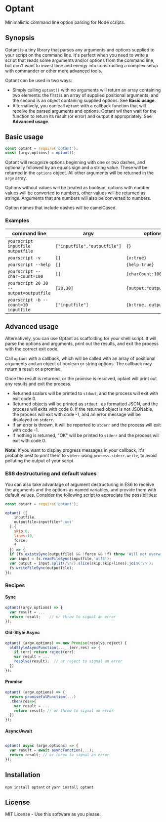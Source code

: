 # Optant

Minimalistic command line option parsing for Node scripts. 

## Synopsis

Optant is a tiny library that parses any arguments and options supplied to your script
on the command line. It's perfect when you need to write a script that reads some arguments and/or options 
from the command line, but don't want to invest time and energy into constructing a complex 
setup with commander or other more advanced tools.

Optant can be used in two ways:
* Simply calling `optant()` with no arguments will return an array containing two elements: the first is an array of
  supplied positional arguments, and the second is an object containing supplied options. See **Basic usage**.
* Alternatively, you can call `optant` with a callback function that will receive the parsed arguments and options. 
  Optant wil then wait for the function to return its result (or error) and output it appropriately. See **Advanced usage**.

## Basic usage

```javascript
const optant = require('optant');
const [argv,options] = optant();
```

Optant will recognize options beginning with one or two dashes, and optionally followed by an equals
sign and a string value. These will be returned in the `options` object. All other arguments will be 
returned in the `argv` array.

Options without values will be treated as boolean, options with number values will be converted to numbers,
other values will be returned as strings. Arguments that are numbers will also be converted to numbers.

Option names that include dashes will be camelCased.

### Examples
| command line | argv | options |
| ------------ | ---- | ------- |
| `yourscript inputfile outputfile` | `["inputfile","outputfile"]` | `{}` |
| `yourscript -v` | `[]` | `{v:true}` | 
| `yourscript --help` | `[]` | `{help:true}` | 
| `yourscript --char-count=100` | `[]` | `{charCount:100}` | 
| `yourscript 20 30 --output=outputfile` | `[20,30]` | `{output:"outputfile"}` | 
| `yourscript -b --count=10 inputfile` | `["inputfile"]` | `{b:true, output:10}` | 

## Advanced usage


Alternatively, you can use Optant as scaffolding
for your shell script. It will parse the options and arguments,
print out the results, and exit the process with the correct
exit code.

Call `optant` with a callback, which will be called with an array of positional arguments and an object of boolean or string options.
The callback may return a result or a promise.

Once the result is returned, or the promise is resolved, optant
will print out any results and exit the process.

- Returned scalars will be printed to `stdout`, and the process
  will exit with exit code 0.
- Returned objects will be printed as `stdout `
  as formatted JSON, and the process will exits with code 0. If the returned object is not JSONable, the process will exit with code -1, and an error message will be displayed on
  `stderr`. 
- If an error is thrown, it will be reported to `stderr` and
  the process will exit with code -1.
- If nothing is returned, "OK" will be printed to `stderr`
  and the process will exit with code 0.

**Note:** If you want to display progress messages in your
callback, it's probably best to print them to `stderr` using
`process.stderr.write`, to avoid polluting the output 
of your script. 

### ES6 destructuring and default values

You can also take advantage of argument destructuring in ES6 to receive the arguments and the options as named
variables, and provide them with default values. Consider the following script to appreciate the possibilities:

```javascript
const optant = require('optant');

optant( ([
    inputfile,
    outputfile=inputfile+'.out'
  ],{
    skip:0, 
    lines:10,
    force,
    f
  }) => {
  if (fs.existsSync(outputfile) && !force && !f) throw 'Will not overwrite without --force or -f';
  var input = fs.readFileSync(inputfile,'utf8');
  var output = input.split(/\n/).slice(skip,skip+lines).join('\n');
  fs.writeFileSync(outputfile);
});
```

### Recipes


#### Sync 

```javascript
optant((argv,options) => {
  var result = ...
  return result;    // or throw to signal an error
});
```

#### Old-Style Async

```javascript
optant( (argv,options) => new Promise(resolve,reject) {
  oldStyleAsyncFunction(..., (err,res) => {
    if (err) return reject(err);
    var result = ...
    resolve(result);  // or reject to signal an error
  })
});
```

#### Promise

```javascript
optant( (argv,options) => {
  return promisefulFunction(...)
  .then(res=>{
    var result = ...
    return result; // or throw to signal an error
  })
});
```

#### Async/Await
```javascript

optant( async (argv,options) => {
  var result = await asyncFunction(...);
  return result; // or throw to signal an error
});
```

## Installation
`npm install optant` or `yarn install optant`

## License

MIT License - Use this software as you please.